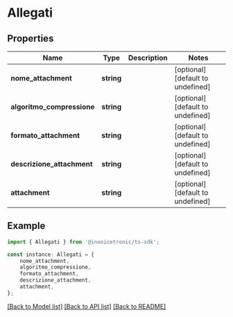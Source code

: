 # Allegati


## Properties

Name | Type | Description | Notes
------------ | ------------- | ------------- | -------------
**nome_attachment** | **string** |  | [optional] [default to undefined]
**algoritmo_compressione** | **string** |  | [optional] [default to undefined]
**formato_attachment** | **string** |  | [optional] [default to undefined]
**descrizione_attachment** | **string** |  | [optional] [default to undefined]
**attachment** | **string** |  | [optional] [default to undefined]

## Example

```typescript
import { Allegati } from '@invoicetronic/ts-sdk';

const instance: Allegati = {
    nome_attachment,
    algoritmo_compressione,
    formato_attachment,
    descrizione_attachment,
    attachment,
};
```

[[Back to Model list]](../README.md#documentation-for-models) [[Back to API list]](../README.md#documentation-for-api-endpoints) [[Back to README]](../README.md)
